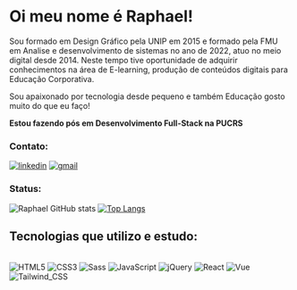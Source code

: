 # Oi meu nome é Raphael!

<div>
  <p>Sou formado em Design Gráfico pela UNIP em 2015 e formado pela FMU em Analise e desenvolvimento de sistemas no ano de 2022, atuo no meio digital desde 2014. Neste tempo tive oportunidade de adquirir conhecimentos na área de E-learning, produção de conteúdos digitais para Educação Corporativa.</p>

  <p>Sou apaixonado por tecnologia desde pequeno e também Educação gosto muito do que eu faço!</p>
</div>

<strong>Estou fazendo pós em Desenvolvimento Full-Stack na PUCRS</strong>

### Contato:

[![linkedin](https://img.shields.io/badge/LinkedIn-0077B5?style=for-the-badge&logo=linkedin&logoColor=white)](https://www.linkedin.com/in/raphawestim)
[![gmail](https://img.shields.io/badge/Gmail-D14836?style=for-the-badge&logo=gmail&logoColor=white)](mailto:raphael.westim@gmail.com)


### Status:
![Raphael GitHub stats](https://github-readme-stats.vercel.app/api?username=raphawestim&show_icons=true&theme=dracula)
[![Top Langs](https://github-readme-stats.vercel.app/api/top-langs/?username=raphawestim)](https://github.com/anuraghazra/github-readme-stats)

## Tecnologias que utilizo e estudo:

<div style="display: inline-block;"><br/>
    <img style="align: center;" alt="HTML5" src="https://img.shields.io/badge/HTML5-E34F26?style=for-the-badge&logo=html5&logoColor=white"/>
    <img style="align: center;" alt="CSS3" src="https://img.shields.io/badge/CSS3-1572B6?style=for-the-badge&logo=css3&logoColor=white"/>
    <img style="align: center;" alt="Sass" src="https://img.shields.io/badge/Sass-CC6699?style=for-the-badge&logo=sass&logoColor=white"/>
    <img style="align: center;" alt="JavaScript" src="https://img.shields.io/badge/JavaScript-F7DF1E?style=for-the-badge&logo=javascript&logoColor=black"/>
    <img style="align: center;" alt="jQuery" src="https://img.shields.io/badge/jQuery-0769AD?style=for-the-badge&logo=jquery&logoColor=white"/>
    <img style="align: center;" alt="React" src="https://img.shields.io/badge/React-20232A?style=for-the-badge&logo=react&logoColor=61DAFB">
    <img style="align: center;" alt="Vue" src="https://img.shields.io/badge/Vue.js-35495E?style=for-the-badge&logo=vue.js&logoColor=4FC08D">
    <img style="align: center;" alt="Tailwind_CSS" src="https://img.shields.io/badge/Tailwind_CSS-38B2AC?style=for-the-badge&logo=tailwind-css&logoColor=white">
</div>
<br/>
